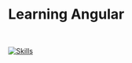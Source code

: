 # Learning Angular

</br>

[![Skills](https://skillicons.dev/icons?i=angular,typescript)](https://skillicons.dev)
